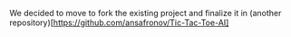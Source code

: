 We decided to move to fork the existing project and finalize it in (another repository)[https://github.com/ansafronov/Tic-Tac-Toe-AI]
